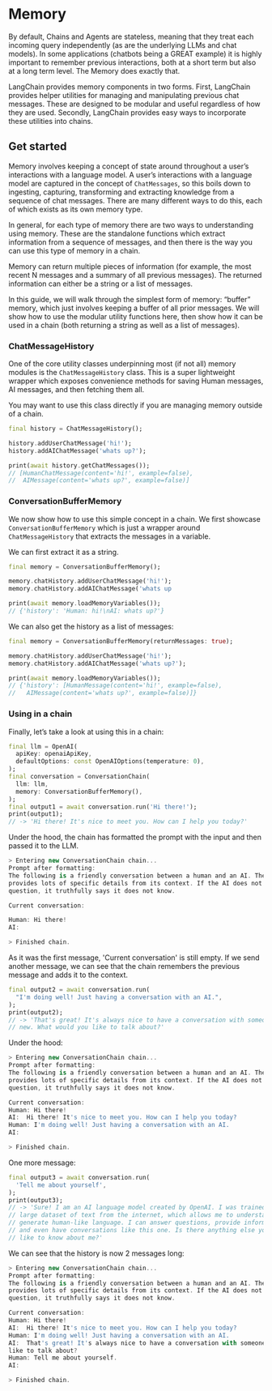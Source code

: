 # Memory

By default, Chains and Agents are stateless, meaning that they treat each incoming query 
independently (as are the underlying LLMs and chat models). In some applications (chatbots being a 
GREAT example) it is highly important to remember previous interactions, both at a short term but 
also at a long term level. The Memory does exactly that.

LangChain provides memory components in two forms. First, LangChain provides helper utilities for 
managing and manipulating previous chat messages. These are designed to be modular and useful 
regardless of how they are used. Secondly, LangChain provides easy ways to incorporate these 
utilities into chains.

## Get started

Memory involves keeping a concept of state around throughout a user’s interactions with a language
model. A user’s interactions with a language model are captured in the concept of `ChatMessages`, so
this boils down to ingesting, capturing, transforming and extracting knowledge from a sequence of
chat messages. There are many different ways to do this, each of which exists as its own memory
type.

In general, for each type of memory there are two ways to understanding using memory. These are the
standalone functions which extract information from a sequence of messages, and then there is the
way you can use this type of memory in a chain.

Memory can return multiple pieces of information (for example, the most recent N messages and a
summary of all previous messages). The returned information can either be a string or a list of
messages.

In this guide, we will walk through the simplest form of memory: “buffer” memory, which just
involves keeping a buffer of all prior messages. We will show how to use the modular utility
functions here, then show how it can be used in a chain (both returning a string as well as a
list of messages).

### ChatMessageHistory

One of the core utility classes underpinning most (if not all) memory modules is the
`ChatMessageHistory` class. This is a super lightweight wrapper which exposes convenience methods
for saving Human messages, AI messages, and then fetching them all.

You may want to use this class directly if you are managing memory outside of a chain.

```dart
final history = ChatMessageHistory();

history.addUserChatMessage('hi!');
history.addAIChatMessage('whats up?');

print(await history.getChatMessages());
// [HumanChatMessage(content='hi!', example=false),
//  AIMessage(content='whats up?', example=false)]
```

### ConversationBufferMemory

We now show how to use this simple concept in a chain. We first showcase `ConversationBufferMemory`
which is just a wrapper around `ChatMessageHistory` that extracts the messages in a variable.

We can first extract it as a string.

```dart
final memory = ConversationBufferMemory();

memory.chatHistory.addUserChatMessage('hi!');
memory.chatHistory.addAIChatMessage('whats up

print(await memory.loadMemoryVariables());
// {'history': 'Human: hi!\nAI: whats up?'}
```

We can also get the history as a list of messages:

```dart
final memory = ConversationBufferMemory(returnMessages: true);

memory.chatHistory.addUserChatMessage('hi!');
memory.chatHistory.addAIChatMessage('whats up?');

print(await memory.loadMemoryVariables());
// {'history': [HumanMessage(content='hi!', example=false),
//   AIMessage(content='whats up?', example=false)]}
```

### Using in a chain

Finally, let’s take a look at using this in a chain:

```dart
final llm = OpenAI(
  apiKey: openaiApiKey,
  defaultOptions: const OpenAIOptions(temperature: 0),
);
final conversation = ConversationChain(
  llm: llm,
  memory: ConversationBufferMemory(),
);
final output1 = await conversation.run('Hi there!');
print(output1);
// -> 'Hi there! It's nice to meet you. How can I help you today?'
```

Under the hood, the chain has formatted the prompt with the input and then passed it to the LLM.
```dart
> Entering new ConversationChain chain...
Prompt after formatting:
The following is a friendly conversation between a human and an AI. The AI is talkative and 
provides lots of specific details from its context. If the AI does not know the answer to a 
question, it truthfully says it does not know.

Current conversation:

Human: Hi there!
AI:

> Finished chain.
```

As it was the first message, 'Current conversation' is still empty. If we send another message, we
can see that the chain remembers the previous message and adds it to the context.

```dart
final output2 = await conversation.run(
  "I'm doing well! Just having a conversation with an AI.",
);
print(output2);
// -> 'That's great! It's always nice to have a conversation with someone 
// new. What would you like to talk about?'
```

Under the hood:

```dart
> Entering new ConversationChain chain...
Prompt after formatting:
The following is a friendly conversation between a human and an AI. The AI is talkative and 
provides lots of specific details from its context. If the AI does not know the answer to a 
question, it truthfully says it does not know.

Current conversation:
Human: Hi there!
AI:  Hi there! It's nice to meet you. How can I help you today?
Human: I'm doing well! Just having a conversation with an AI.
AI:

> Finished chain.
```

One more message:

```dart
final output3 = await conversation.run(
  'Tell me about yourself',
);
print(output3);
// -> 'Sure! I am an AI language model created by OpenAI. I was trained on a 
// large dataset of text from the internet, which allows me to understand and 
// generate human-like language. I can answer questions, provide information, 
// and even have conversations like this one. Is there anything else you'd 
// like to know about me?'
```

We can see that the history is now 2 messages long:

```dart
> Entering new ConversationChain chain...
Prompt after formatting:
The following is a friendly conversation between a human and an AI. The AI is talkative and 
provides lots of specific details from its context. If the AI does not know the answer to a 
question, it truthfully says it does not know.

Current conversation:
Human: Hi there!
AI:  Hi there! It's nice to meet you. How can I help you today?
Human: I'm doing well! Just having a conversation with an AI.
AI:  That's great! It's always nice to have a conversation with someone new. What would you 
like to talk about?
Human: Tell me about yourself.
AI:

> Finished chain.
```
